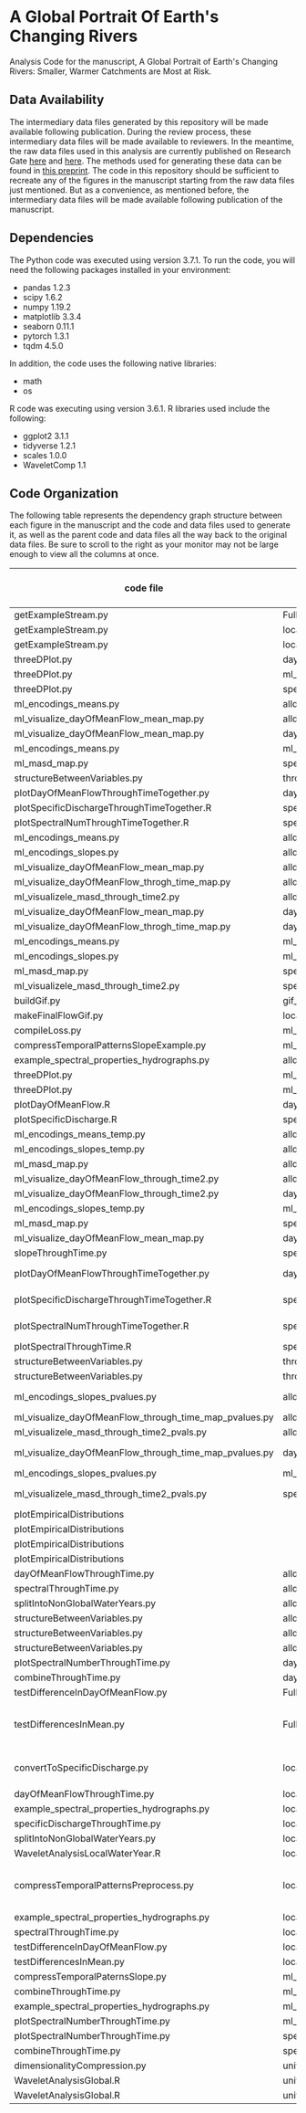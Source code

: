 # A Global Portrait Of Earth's Changing Rivers
Analysis Code for the manuscript, A Global Portrait of Earth's Changing Rivers: Smaller, Warmer Catchments are Most at Risk.

## Data Availability

The intermediary data files generated by this repository will be made available following publication. During the review process, these intermediary data files will be made available to reviewers. In the meantime, the raw data files used in this analysis are currently published on Research Gate [here](https://doi.org/10.13140/RG.2.2.31696.84487) and [here](https://doi.org/10.13140/RG.2.2.24985.95842). The methods used for generating these data can be found in [this preprint](https://doi.org/10.1002/essoar.10507854.1). The code in this repository should be sufficient to recreate any of the figures in the manuscript starting from the raw data files just mentioned. But as a convenience, as mentioned before, the intermediary data files will be made available following publication of the manuscript. 

## Dependencies

The Python code was executed using version 3.7.1. To run the code, you will need the following packages installed in your environment:

- pandas 1.2.3
- scipy 1.6.2
- numpy 1.19.2
- matplotlib 3.3.4
- seaborn 0.11.1
- pytorch 1.3.1
- tqdm 4.5.0

In addition, the code uses the following native libraries:
- math
- os


R code was executing using version 3.6.1. R libraries used include the following:
- ggplot2 3.1.1
- tidyverse 1.2.1
- scales 1.0.0
- WaveletComp 1.1


## Code Organization

The following table represents the dependency graph structure between each figure in the manuscript and the code and data files used to generate it, as well as the parent code and data files all the way back to the original data files. Be sure to scroll to the right as your monitor may not be large enough to view all the columns at once.

code file | input file | output file | figure produced (if any) | Notes
-------------- | ---- | -------- | ------ | -----
getExampleStream.py | FullDatabase.csv |  | 1 | all panels
getExampleStream.py | localWaterYear |  |  |
getExampleStream.py | localWaterYearSpectralDecomposition |  |  |
threeDPlot.py | day_of_mean_flow_vs_size.csv |  | 2 | All frames
threeDPlot.py | ml_slope_encodings1.csv |  | 2 |
threeDPlot.py | specific_discharge_vs_size.csv |  | 2 |
ml_encodings_means.py | alldata.csv |  | 3 |
ml_visualize_dayOfMeanFlow_mean_map.py | alldata.csv |  | 3 |
ml_visualize_dayOfMeanFlow_mean_map.py | dayOfMeanFlowThroughTime.csv |  | 3 | Panel B
ml_encodings_means.py | ml_slope_encodings1.csv |  | 3 | Panel C
ml_masd_map.py | specific_discharge_vs_size.csv |  | 3 | Panel A
structureBetweenVariables.py | throughTimeCombined.csv |  | 4 | All frames
plotDayOfMeanFlowThroughTimeTogether.py | dayOfMeanFlowThroughTime.csv |  | 5 | Panel B
plotSpecificDischargeThroughTimeTogether.R | specificDischargeThroughTime.csv |  | 5 | Panel A
plotSpectralNumThroughTimeTogether.R | spectralNumber_acrossTime.csv |  | 5 | Panel C
ml_encodings_means.py | alldata.csv |  | 6 |
ml_encodings_slopes.py  | alldata.csv |  | 6 |
ml_visualize_dayOfMeanFlow_mean_map.py | alldata.csv |  | 6 |
ml_visualize_dayOfMeanFlow_throgh_time_map.py | alldata.csv |  | 6 |
ml_visualizele_masd_through_time2.py | alldata.csv |  | 6 |
ml_visualize_dayOfMeanFlow_mean_map.py | dayOfMeanFlowThroughTime.csv |  | 6 | Panel D
ml_visualize_dayOfMeanFlow_throgh_time_map.py | dayOfMeanFlowThroughTime.csv |  | 6 | Panel C
ml_encodings_means.py | ml_slope_encodings1.csv |  | 6 | Panel F
ml_encodings_slopes.py  | ml_slope_encodings1.csv |  | 6 | Panel E
ml_masd_map.py | specific_discharge_vs_size.csv |  | 6 | Panel B
ml_visualizele_masd_through_time2.py | specific_discharge_vs_size.csv |  | 6 | Panel A
buildGif.py | gif_figures |  | movie1 |
makeFinalFlowGif.py | localWaterYear | gif_figures |  |
compileLoss.py | ml_exampleXslope_encodings_loss_.csv |  | S1 |
compressTemporalPatternsSlopeExample.py | ml_all_years_data_separate.csv | ml_exampleXslope_encodings_loss_.csv | S2 |
example_spectral_properties_hydrographs.py | alldata.csv |  | S3 | All frames
threeDPlot.py | ml_encodings_1.csv |  | S4 | All frames
threeDPlot.py | ml_encodings_1.csv |  | S5 | All frames
plotDayOfMeanFlow.R | day_of_mean_flow_vs_size.csv |  | S6 | Panel B
plotSpecificDischarge.R  | specific_discharge_vs_size.csv |  | S6 | Panel A
ml_encodings_means_temp.py | alldata.csv |  | S7 | Panel C
ml_encodings_slopes_temp.py | alldata.csv |  | S7 | Panel F
ml_masd_map.py | alldata.csv |  | S7 |
ml_visualize_dayOfMeanFlow_through_time2.py | alldata.csv |  | S7 |
ml_visualize_dayOfMeanFlow_through_time2.py | dayOfMeanFlowThroughTime.csv |  | S7 | Panel E
ml_encodings_slopes_temp.py | ml_slope_encodings1.csv |  | S7 |
ml_masd_map.py | specific_discharge_vs_size.csv |  | S7 | Panel A
ml_visualize_dayOfMeanFlow_mean_map.py | dayOfMeanFlowThroughTime.csv |  | S7 | Panel B
slopeThroughTime.py | specific_discharge_vs_size.csv |  | S7 | Panel D
plotDayOfMeanFlowThroughTimeTogether.py | dayOfMeanFlowThroughTime.csv |  | S8 | "Panels D, E, and F"
plotSpecificDischargeThroughTimeTogether.R | specificDischargeThroughTime.csv |  | S8 | "Panels A, B, and C"
plotSpectralNumThroughTimeTogether.R | spectralNumber_acrossTime.csv |  | S8 | "Panels G, H, and I"
plotSpectralThroughTime.R | spectralPowersThroughTime.csv |  | S9 |
structureBetweenVariables.py | throughTimeCombined.csv |  | S10 | All frames
structureBetweenVariables.py | throughTimeCombined.csv |  | S11 | All frames
ml_encodings_slopes_pvalues.py | alldata.csv |  | S12 | Panels E and F
ml_visualize_dayOfMeanFlow_through_time_map_pvalues.py | alldata.csv |  | S12 |
ml_visualizele_masd_through_time2_pvals.py | alldata.csv |  | S12 |
ml_visualize_dayOfMeanFlow_through_time_map_pvalues.py | dayOfMeanFlowThroughTime.csv |  | S12 | Panels C and D
ml_encodings_slopes_pvalues.py | ml_slope_encodings1.csv |  | S12 |
ml_visualizele_masd_through_time2_pvals.py | specific_discharge_vs_size.csv |  | S12 | panels A and B
plotEmpiricalDistributions |  |  | S13 | All frames
plotEmpiricalDistributions |  |  | S13 | All frames
plotEmpiricalDistributions |  |  | S13 | All frames
plotEmpiricalDistributions |  |  | S13 | All frames
dayOfMeanFlowThroughTime.py | alldata.csv | dayOfMeanFlowThroughTime.csv |  |
spectralThroughTime.py | alldata.csv | spectralPowersThroughTime.csv |  |
splitIntoNonGlobalWaterYears.py | alldata.csv | localWaterYear |  |
structureBetweenVariables.py | alldata_hemisphereCorrected.csv |  |  |
structureBetweenVariables.py | alldata_hemisphereCorrected.csv |  |  |
structureBetweenVariables.py | alldata_hemisphereCorrected.csv |  |  |
plotSpectralNumberThroughTime.py | day_of_mean_flow_vs_size.csv | spectralNumber_acrossTime.csv |  |
combineThroughTime.py | dayOfMeanFlowThroughTime.csv | throughTimeCombined.csv |  |
testDifferenceInDayOfMeanFlow.py | FullDatabase.csv | day_of_mean_flow_vs_size.csv |  |
testDifferencesInMean.py | FullDatabase.csv | specific_discharge_vs_size.csv |  | Convert discharge to specific disharge data
convertToSpecificDischarge.py | localWaterYear | localWaterYear |  | converts to specific discharge
dayOfMeanFlowThroughTime.py | localWaterYear | dayOfMeanFlowThroughTime.csv |  |
example_spectral_properties_hydrographs.py | localWaterYear |  |  |
specificDischargeThroughTime.py | localWaterYear | specificDischargeThroughTime.csv |  |
splitIntoNonGlobalWaterYears.py | localWaterYear | universallyAlignedGlobalFlow_DailyQ2_column.csv |  |
WaveletAnalysisLocalWaterYear.R | localWaterYear | localWaterYearSpectralDecomposition |  |
compressTemporalPatternsPreprocess.py | localWaterYearSpectralDecomposition | ml_all_years_data_separate.csv |  | create dataset for dimensionality compression
example_spectral_properties_hydrographs.py | localWaterYearSpectralDecomposition |  |  |
spectralThroughTime.py | localWaterYearSpectralDecomposition | spectralPowersThroughTime.csv |  |
testDifferenceInDayOfMeanFlow.py | localWaterYearSpectralDecomposition | day_of_mean_flow_vs_size.csv |  |
testDifferencesInMean.py | localWaterYearSpectralDecomposition | specific_discharge_vs_size.csv |  |
compressTemporalPaternsSlope.py | ml_all_years_data_separate.csv | ml_slope_encodings1.csv |  |
combineThroughTime.py | ml_slope_encodings1.csv | throughTimeCombined.csv |  |
example_spectral_properties_hydrographs.py | ml_slope_encodings1.csv |  |  |
plotSpectralNumberThroughTime.py | ml_slope_encodings1.csv | spectralNumber_acrossTime.csv |  |
plotSpectralNumberThroughTime.py | specific_discharge_vs_size.csv | spectralNumber_acrossTime.csv |  |
combineThroughTime.py | specificDischargeThroughTime.csv | throughTimeCombined.csv |  |
dimensionalityCompression.py | universallyAligned_powers.csv | ml_encodings1.csv |  |
WaveletAnalysisGlobal.R | universallyAlignedGlobalFlow_DailyQ2_column.csv | universallyAligned_powers.csv |  |
WaveletAnalysisGlobal.R | universallyAlignedGlobalFlow_DailyQ2_column.csv | universallyAligned_powersTranspose.csv |  |
